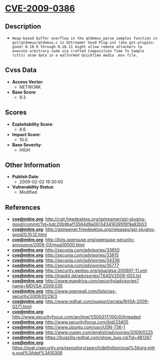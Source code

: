
# [CVE-2009-0386](https://cve.mitre.org/cgi-bin/cvename.cgi?name=CVE-2009-0386)

## Description

- `Heap-based buffer overflow in the qtdemux_parse_samples function in gst/qtdemux/qtdemux.c in GStreamer Good Plug-ins (aka gst-plugins-good) 0.10.9 through 0.10.11 might allow remote attackers to execute arbitrary code via crafted Composition Time To Sample (ctts) atom data in a malformed QuickTime media .mov file.`

## Cvss Data

- **Access Vector**:
  - NETWORK
- **Base Score**:
  - 9.3

## Scores

- **Exploitability Score**:
  - 8.6
- **Impact Score**:
  - 10.0
- **Base Severity**:
  - HIGH

## Other Information

- **Publish Date**:
  - 2009-02-02 19:30:00
- **Vulnerability Status**:
  - Modified

## References

- **cve@mitre.org**: http://cgit.freedesktop.org/gstreamer/gst-plugins-good/commit/?id=bdc20b9baf13564d9a061343416395f8f9a92b53
- **cve@mitre.org**: http://gstreamer.freedesktop.org/releases/gst-plugins-good/0.10.12.html
- **cve@mitre.org**: http://lists.opensuse.org/opensuse-security-announce/2009-03/msg00000.html
- **cve@mitre.org**: http://secunia.com/advisories/33650
- **cve@mitre.org**: http://secunia.com/advisories/33815
- **cve@mitre.org**: http://secunia.com/advisories/34336
- **cve@mitre.org**: http://secunia.com/advisories/35777
- **cve@mitre.org**: http://security.gentoo.org/glsa/glsa-200907-11.xml
- **cve@mitre.org**: http://trapkit.de/advisories/TKADV2009-003.txt
- **cve@mitre.org**: http://www.mandriva.com/security/advisories?name=MDVSA-2009:035
- **cve@mitre.org**: http://www.openwall.com/lists/oss-security/2009/01/29/3
- **cve@mitre.org**: http://www.redhat.com/support/errata/RHSA-2009-0271.html
- **cve@mitre.org**: http://www.securityfocus.com/archive/1/500317/100/0/threaded
- **cve@mitre.org**: http://www.securityfocus.com/bid/33405
- **cve@mitre.org**: http://www.ubuntu.com/usn/USN-736-1
- **cve@mitre.org**: http://www.vupen.com/english/advisories/2009/0225
- **cve@mitre.org**: https://bugzilla.redhat.com/show_bug.cgi?id=481267
- **cve@mitre.org**: https://oval.cisecurity.org/repository/search/definition/oval%3Aorg.mitre.oval%3Adef%3A10306

